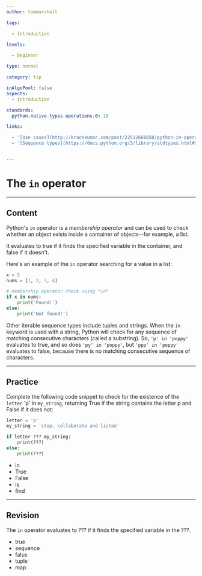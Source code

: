 ```yaml
---
author: tommarshall

tags:

  - introduction

levels:

  - beginner

type: normal

category: tip

inAlgoPool: false
aspects:
  - introduction

standards:
  python.native-types-operations.0: 10

links:

  - '[Use cases](http://kracekumar.com/post/22512660850/python-in-operator-use-cases){website}'
  - '[Sequence types](https://docs.python.org/3/library/stdtypes.html#sequence-types-list-tuple-range){website}'


---
```


# The `in` operator

---
## Content

Python's `in` operator is a *membership operator* and can be used to check whether an object exists inside a container of objects--for example, a list.

It evaluates to true if it finds the specified variable in the container, and false if it doesn't.

Here's an example of the `in` operator searching for a value in a list:

```python
x = 5
nums = [1, 2, 3, 4]

# membership operator check using *in*
if x in nums:
    print('Found!')
else:
    print('Not found!')


```

Other iterable sequence types include tuples and strings. When the `in` keyword is used with a string, Python will check for any sequence of matching consecutive characters (called a substring). So, `'p' in 'poppy'` evaluates to true, and so does `'py' in 'poppy'`, but `'ppp' in 'poppy'` evaluates to false, because there is no matching consecutive sequence of characters.

---
## Practice

Complete the following code snippet to check for the existence of the `letter` 'p' in `my_string`, returning True if the string contains the letter p and False if it does not:

```python
letter = 'p'
my_string = 'stop, collaborate and listen'

if letter ??? my_string:
    print(???)
else:
    print(???)
```

* in
* True
* False
* is
* find

---
## Revision

The `in` operator evaluates to ??? if it finds the specified variable in the ???.


* true
* sequence
* false
* tuple
* map
